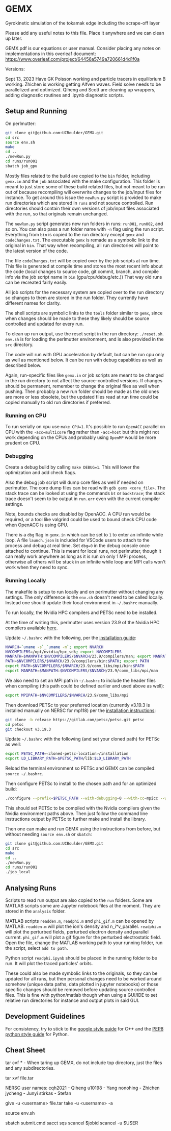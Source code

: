 # GEMX

Gyrokinetic simulation of the tokamak edge including the scrape-off layer

Please add any useful notes to this file. Place it anywhere and we can clean up later.

GEMX.pdf is our equations or user manual.  Consider placing any notes on implementations in this overleaf document: <https://www.overleaf.com/project/64456a5749a720661d4d1f0a>

Versions:

Sept 13, 2023
Have GK Poisson working and particle tracers in equilibrium B working.  Zhichen is working getting Alfven waves.  Field solve needs to be parallelized and optimized. Qiheng and Scott are cleaning up wrappers, adding diagnostic routines and .ipynb diagnostic scripts.

## Setup and Running

On perlmutter:

```bash
git clone git@github.com:UCBoulder/GEMX.git
cd src
source env.sh
make
cd ..
./newRun.py
cd runs/run001
sbatch job_gpu
```

Mostly files related to the build are copied to the ```bin``` folder, including ```gemx.in``` and the ```job``` associated with the make configuration. This folder is meant to just store some of these
build related files, but not meant to be run out of because recompiling will overwrite changes to the job/input files for instance. To get around this issue the ```newRun.py``` script is provided to make run directories which are stored in ```runs``` and not source controlled. Run directories should contain their own versions of job/input files associated with the run, so that originals remain
unchanged.

The ```newRun.py``` script generates new run folders in runs: ```run001```, ```run002```, and so on. You can also pass a run folder name with ```-n``` flag using the run script. Everything from ```bin``` is copied to the run directory except ```gemx``` and ```codeChanges.txt```. The executable ```gemx``` is remade as a symbolic link to the original in ```bin```. That way when recompiling, all run directories will point to the latest version of the code.

The file ```codeChanges.txt``` will be copied over by the job scripts at run time. This file is generated at compile time and stores the most recent info about the code (local changes to source code, git commit, branch, and compile info via the job script name in ```bin``` (gpu/cpu/debug/etc.)) That way old runs can be recreated fairly easily.

All job scripts for the necessary system are copied over to the run directory so changes to them are stored in the run folder. They currently have different names for clarity.

The shell scripts are symbolic links to the ```tools``` folder similar to ```gemx```, since when changes should be made to these they likely should be source controlled and updated for every run.

To clean up run output, use the reset script in the run directory: ```./reset.sh```. ```env.sh``` is for loading the perlmutter environment, and is also provided in the ```src``` directory.

The code will run with GPU acceleration by default, but can be run cpu only as well as mentioned below. It can be run with debug capablities as well as described below.

Again, run-specific files like ```gemx.in``` or job scripts are meant to be changed in the run directory to not affect the source-controlled versions. If changes should be permanent, remember to change the original files as well when pushing. Then probably a new run folder should be made as the old ones are more or less obsolete, but the updated files read at run time could be copied manually to old run directories if preferred.

### Running on CPU

To run serially on cpu use ```make CPU=1```. It's possible to run ```OpenACC``` parallel on CPU with the ```-acc=multicore``` flag rather than ```-acc=host``` but this might not work depending on the CPUs and probably using ```OpenMP``` would be more prudent on CPU.

### Debugging

Create a debug build by calling ```make DEBUG=1```. This will lower the optimization and add check flags.

Also the debug job script will dump core files as well if needed on perlmutter. The core dump files can be read with ```gdb gemx <core_file>```. The stack trace can be looked at using the commands ```bt``` or ```backtrace```; the stack trace doesn't seem to be output in ```run.err``` even with the current compiler settings.

Note, bounds checks are disabled by OpenACC. A CPU run would be required, or a tool like valgrind could be used to bound check CPU code when OpenACC is using GPU.

There is a ```dbg``` flag in ```gemx.in``` which can be set to ```1``` to enter an infinite while loop. A file ```launch.json``` is included for VSCode users to attach to the process and debug at real time. Set ```dbg=0``` in the debug console once attached to continue. This is meant for local runs, not perlmutter, though it can really work anywhere as long as it is run on only 1 MPI process, otherwise all others will be stuck in an infinite while loop and MPI calls won't work when they need to sync.

### Running Locally

The makefile is setup to run locally and on perlmutter without changing any settings. The only difference is the ```env.sh``` doesn't need to be called locally. Instead one should update their local environment in ```~/.bashrc``` manually.

To run locally, the Nvidia HPC compilers and PETSc need to be installed.

At the time of writing this, perlmutter uses version 23.9 of the Nvidia HPC compilers available [here](https://developer.nvidia.com/nvidia-hpc-sdk-releases).

Update ```~/.bashrc``` with the following, per the [installation guide](https://docs.nvidia.com/hpc-sdk/archive/23.9/hpc-sdk-install-guide/index.html):

```bash
NVARCH=`uname -s`_`uname -m`; export NVARCH
NVCOMPILERS=/opt/nvidia/hpc_sdk; export NVCOMPILERS
MANPATH=$MANPATH:$NVCOMPILERS/$NVARCH/23.9/compilers/man; export MANPATH
PATH=$NVCOMPILERS/$NVARCH/23.9/compilers/bin:$PATH; export PATH
export PATH=$NVCOMPILERS/$NVARCH/23.9/comm_libs/mpi/bin:$PATH
export MANPATH=$MANPATH:$NVCOMPILERS/$NVARCH/23.9/comm_libs/mpi/man
```

We also need to set an MPI path in ```~/.bashrc``` to include the header files when compiling (this path could be defined earlier and used above as well):

```bash
export MPIPATH=$NVCOMPILERS/$NVARCH/23.9/comm_libs/mpi
```

Then download PETSc to your preferred location (currently v3.19.3 is installed manually on NERSC for mp118) per the [installation instructions](https://petsc.org/release/install/):

```bash
git clone -b release https://gitlab.com/petsc/petsc.git petsc
cd petsc
git checkout v3.19.3
```

Update ```~/.bashrc``` with the following (and set your cloned path) for PETSc as well:

```bash
export PETSC_PATH=<cloned-petsc-location>/installation
export LD_LIBRARY_PATH=$PETSC_PATH/lib:$LD_LIBRARY_PATH
```

Reload the terminal environment so PETSc and GEMX can be compiled: ```source ~/.bashrc```.

Then configure PETSc to install to the chosen path and for an optimized build:

```bash
./configure --prefix=$PETSC_PATH --with-debugging=0 --with-cc=mpicc --with-cxx=mpicxx --with-fc=mpif90 COPTFLAGS='-O3' CXXOPTFLAGS='-O3' FOPTFLAGS='-O3'
```

This should set PETSc to be compiled with the Nvidia compilers given the Nvidia environment paths above. Then just follow the command line instructions output by PETSc to further make and install the library.

Then one can make and run GEMX using the instructions from before, but without needing ```source env.sh``` or ```sbatch```:

```bash
git clone git@github.com:UCBoulder/GEMX.git
cd src
make
cd ..
./newRun.py
cd runs/run001
./job_local
```

## Analysing Runs

Scripts to read run output are also copied to the ```run``` folders. Some are MATLAB scripts some are Jupyter notebook files at the moment. They are stored in the ```analysis``` folder.

MATLAB scripts ```readden.m```, ```readphi.m``` and ```phi_gif.m``` can be opened by MATLAB. ```readden.m``` will plot the ion's density and n_i*v_parallel.   ```readphi.m``` will plot the perturbed fields, perturbed electron density and parallel current. ```phi_gif.m``` will plot a gif figure for the perturbed electrostatic field. Open the file, change the MATLAB working path to your running folder, run the script, select ```add to path```.

Python script ```readphi.ipynb``` should be placed in the running folder to be run. It will plot the traced particles' orbits.

These could also be made symbolic links to the originals, so they can be updated for all runs, but then personal changes need to be worked around somehow (unique data paths, data plotted in jupyter notebooks) or those specific changes should be removed before updating source controlled files. This is fine with python/matlab though when using a GUI/IDE to set relative run directories for instance
and output plots in said GUI.

## Development Guidelines

For consistency, try to stick to the [google style guide](https://google.github.io/styleguide/cppguide.html) for C++ and the [PEP8 python style guide](https://peps.python.org/pep-0008/) for Python.

## Cheat Sheet

tar cvf * - When taring up GEMX, do not include top directory, just the files and any subdirectories.

tar xvf file.tar

NERSC user names:
cqh2021 - Qiheng
u10198 - Yang
nonohing - Zhichen
jycheng - Junyi
stirkas - Stefan

give -u \<username\> file.tar
take -u \<username\> -a

source env.sh

sbatch submit.cmd
sacct
sqs
scancel $jobid
scancel -u $USER
